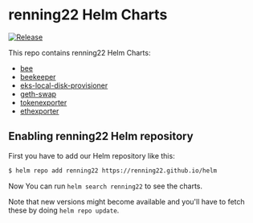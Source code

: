 # renning22 Helm Charts

[![Release](https://github.com/renning22/helm/workflows/Release/badge.svg)](https://github.com/renning22/helm/actions?query=workflow%3ARelease)

This repo contains renning22 Helm Charts:
* [bee](https://github.com/renning22/helm/tree/master/charts/bee)
* [beekeeper](https://github.com/renning22/helm/tree/master/charts/beekeeper)
* [eks-local-disk-provisioner](https://github.com/renning22/helm/tree/master/charts/eks-local-disk-provisioner)
* [geth-swap](https://github.com/renning22/helm/tree/master/charts/geth-swap)
* [tokenexporter](https://github.com/renning22/helm/tree/master/charts/tokenexporter)
* [ethexporter](https://github.com/renning22/helm/tree/master/charts/ethexporter)

## Enabling renning22 Helm repository

First you have to add our Helm repository like this:

```sh
$ helm repo add renning22 https://renning22.github.io/helm
```

Now You can run `helm search renning22` to see the charts.

Note that new versions might become available and you'll have to fetch these by doing `helm repo update`.
